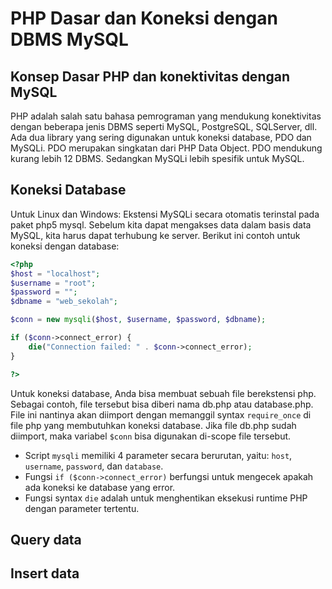 # PHP Dasar dan Koneksi dengan DBMS MySQL

## Konsep Dasar PHP dan konektivitas dengan MySQL
PHP adalah salah satu bahasa pemrograman yang mendukung konektivitas dengan beberapa jenis DBMS seperti MySQL, PostgreSQL, SQLServer, dll. Ada dua library yang sering digunakan untuk koneksi database, PDO dan MySQLi. PDO merupakan singkatan dari PHP Data Object. PDO mendukung kurang lebih 12 DBMS. Sedangkan MySQLi lebih spesifik untuk MySQL. 

## Koneksi Database
Untuk Linux dan Windows: Ekstensi MySQLi secara otomatis terinstal pada paket php5 mysql. Sebelum kita dapat mengakses data dalam basis data MySQL, kita harus dapat terhubung ke server. Berikut ini contoh untuk koneksi dengan database:
```php
<?php
$host = "localhost";
$username = "root";
$password = "";
$dbname = "web_sekolah";

$conn = new mysqli($host, $username, $password, $dbname);

if ($conn->connect_error) {
    die("Connection failed: " . $conn->connect_error);
}

?> 
```
Untuk koneksi database, Anda bisa membuat sebuah file berekstensi php. Sebagai contoh, file tersebut bisa diberi nama db.php atau database.php. File ini nantinya akan diimport dengan memanggil syntax `require_once` di file php yang membutuhkan koneksi database. Jika file db.php sudah diimport, maka variabel `$conn` bisa digunakan di-scope file tersebut. 

- Script `mysqli` memiliki 4 parameter secara berurutan, yaitu: `host`, `username`, `password`, dan `database`.  
- Fungsi `if ($conn->connect_error)` berfungsi untuk mengecek apakah ada koneksi ke database yang error.
- Fungsi syntax `die` adalah untuk menghentikan eksekusi runtime PHP dengan parameter tertentu.

## Query data

## Insert data